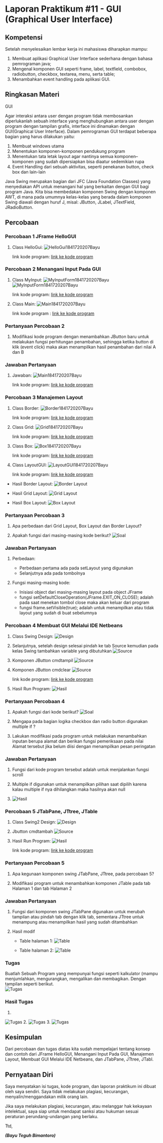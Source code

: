 # Laporan Praktikum #11 - GUI (Graphical User Interface)  

## Kompetensi

Setelah menyelesaikan lembar kerja ini mahasiswa diharapkan mampu: 
1. Membuat aplikasi Graphical User Interface sederhana dengan bahasa pemrograman java; 
2. Mengenal komponen GUI seperti frame, label, textfield, combobox, radiobutton, checkbox, textarea, menu, serta table; 
3. Menambahkan event handling pada aplikasi GUI. 
 

## Ringkasan Materi
GUI 

Agar interaksi antara user dengan program tidak membosankan diperlukanlah sebuah interface yang menghubungkan antara user dengan  program dengan tampilan grafis, interface ini dinamakan dengan GUI(Graphical User Interface). Dalam pemrograman GUI terdapat beberapa bagian yang harus dilakukan yaitu: 
1. Membuat windows utama  
2. Menentukan komponen-komponen pendukung    program  
3. Menentukan tata letak layout agar nantinya semua komponen–komponen yang sudah dipersiapkan bisa diaatur sedemikian rupa  
4. Event Handling dari sebuah aktivitas, seperti penekanan button, check box dan lain-lain
 
Java Swing merupakan bagian dari JFC (Java Foundation Classes) yang menyediakan API untuk menangani hal yang berkaitan dengan GUI bagi program Java.  Kita bisa membedakan komponen Swing dengan komponen AWT, di mana pada umumnya kelas-kelas yang berada dalam komponen Swing diawali dengan huruf J, misal: JButton, JLabel, JTextField, JRadioButton. 
 
 
 
## Percobaan

### Percobaan 1 JFrame HelloGUI 

1. Class HelloGui:
  ![HelloGui1841720207Bayu](img/per1.1.PNG)

   link kode program: 
   [link ke kode program ](../../src/HelloGui1841720207Bayu.java)

### Percobaan 2 Menangani Input Pada GUI

1. Class MyInput:
  ![MyInputForm1841720207Bayu](img/per2.1.PNG)
  ![MyInputForm1841720207Bayu](img/per2.2.PNG)

   link kode program: 
   [link ke kode program ](../../src/MyInputForm1841720207Bayu.java)

2. Class Main:
   ![Main1841720207Bayu](img/per2.3.PNG)
   
   link kode program : 
   [link ke kode program](../../src/Main1841720207Bayu.java)

### Pertanyaan Percobaan 2
1. Modifikasi kode program dengan menambahkan JButton baru untuk melakukan fungsi perhitungan penambahan, sehingga ketika button di klik (event click) maka akan menampilkan hasil penambahan dari nilai A dan B
  
### Jawaban Pertanyaan    
1. Jawaban:
  ![Main1841720207Bayu](img/Jawaban1.PNG)

   link kode program: 
   [link ke kode program ](../../src/Main1841720207Bayu.java)

### Percobaan 3 Manajemen Layout 
1. Class Border:
  ![Border1841720207Bayu](img/per3.1.PNG)

   link kode program: 
   [link ke kode program ](../../src/Border1841720207Bayu.java)

2. Class Grid:
  ![Grid1841720207Bayu](img/per3.2.PNG)

   link kode program: 
   [link ke kode program ](../../src/Grid1841720207Bayu.java)

3. Class Box:
  ![Box1841720207Bayu](img/per3.3.PNG)

   link kode program: 
   [link ke kode program ](../../src/Box1841720207Bayu.java)

4. Class LayoutGUI:
  ![LayoutGUI1841720207Bayu](img/per3.4.PNG)

   link kode program: 
   [link ke kode program ](../../src/LayoutGUI1841720207Bayu.java)

* Hasil Border Layout:
  ![Border Layout](img/hasilBorder.PNG)

* Hasil Grid Layout:
  ![Grid Layout](img/hasilGrid.PNG)

* Hasil Box Layout:
  ![Box Layout](img/hasilBox.PNG)


### Pertanyaan Percobaan 3

1. Apa perbedaan dari Grid Layout, Box Layout dan Border Layout? 

2. Apakah fungsi dari masing-masing kode berikut? 
  ![Soal](img/soal1.PNG)
  
### Jawaban Pertanyaan

1. Perbedaan:
    * Perbedaan pertama ada pada setLayout yang digunakan
    * Selanjutnya ada pada tombolnya

2. Fungsi masing-masing kode:
    * Inisiasi object dari masing-masing layout pada object JFrame
    * fungsi setDefaultCloseOperation(JFrame.EXIT_ON_CLOSE); adalah pada saat menekan tombol close maka akan keluar dari program
    * fungsi frame.setVisible(true); adalah untuk menampilkan atau tidak layout yang sudah di buat sebelumnya


### Percobaan 4 Membuat GUI Melalui IDE Netbeans 

1. Class Swing Design:
  ![Design](img/per4.1.PNG)

2. Selanjutnya, setelah design selesai pindah ke tab Source kemudian pada kelas Swing tambahkan variable yang dibutuhkan
  ![Source](img/per4.2.PNG)

3. Komponen JButton cmdtampil
  ![Source](img/per4.3.PNG)

4. Komponen JButton cmdclear 
  ![Source](img/per4.4.PNG)

   link kode program: 
   [link ke kode program ](../../src/Swing1841720207Bayu.java)

5. Hasil Run Program:
   ![Hasil](img/per4.5.PNG)

### Pertanyaan Percobaan 4

1. Apakah fungsi dari kode berikut? 
  ![Soal](img/soal2.PNG)

2.  Mengapa pada bagian logika checkbox dan radio button digunakan multiple if ? 

3. Lakukan modifikasi pada program untuk melakukan menambahkan inputan berupa alamat dan berikan fungsi pemeriksaan pada nilai Alamat tersebut jika belum diisi dengan menampilkan pesan peringatan 

### Jawaban Pertanyaan

1. Fungsi dari kode program tersebut adalah untuk menjalankan fungsi scroll

2. Multiple if digunakan untuk menampilkan pilihan saat dipilih karena kalau multiple if nya dihilangkan maka hasilnya akan null

3. ![Hasil](img/per4.6.PNG)

### Percobaan 5 JTabPane, JTtree, JTable  

1. Class Swing2 Design:
  ![Design](img/per5.1.PNG)

2. Jbutton cmdtambah
  ![Source](img/per5.2.PNG)

5. Hasil Run Program:
   ![Hasil](img/per5.3.PNG)

   link kode program: 
   [link ke kode program ](../../src/Swing21841720207Bayu.java)

### Pertanyaan Percobaan 5

1. Apa kegunaan komponen swing JTabPane, JTtree, pada percobaan 5? 

2. Modifikasi program untuk menambahkan komponen JTable pada tab Halaman 1 dan tab Halaman 2 

### Jawaban Pertanyaan

1. Fungsi dari komponen swing JTabPane digunakan untuk merubah tampilan atau pindah tab dengan klik tab, sementara JTtree untuk menampung atau menampilkan hasil yang sudah ditambahkan

2. Hasil modif
    * Table halaman 1: 
![Table](img/per5.4.PNG)

    * Table halaman 2: 
![Table](img/per5.5.PNG)

### Tugas
Buatlah Sebuah Program yang mempunyai fungsi seperti kalkulator (mampu menjumlahkan, mengurangkan, mengalikan dan membagikan. Dengan tampilan seperti berikut.  
 ![Tugas](img/Tugas.PNG)

### Hasil Tugas

1.
![Tugas](img/Tugas.PNG)
2.
![Tugas](img/Tugas.PNG)
3.
![Tugas](img/Tugas.PNG)

## Kesimpulan

Dari percobaan dan tugas diatas kita sudah mempelajari tentang konsep dan contoh dari JFrame HelloGUI, Menangani Input Pada GUI, Manajemen Layout,
Membuat GUI Melalui IDE Netbeans, dan JTabPane, JTtree, JTabl.


## Pernyataan Diri

Saya menyatakan isi tugas, kode program, dan laporan praktikum ini dibuat oleh saya sendiri. Saya tidak melakukan plagiasi, kecurangan, menyalin/menggandakan milik orang lain.

Jika saya melakukan plagiasi, kecurangan, atau melanggar hak kekayaan intelektual, saya siap untuk mendapat sanksi atau hukuman sesuai peraturan perundang-undangan yang berlaku.

Ttd,

***(Bayu Teguh Bimantoro)***